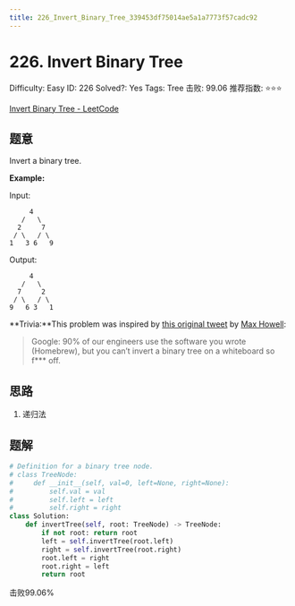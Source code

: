 ```yaml
---
title: 226_Invert_Binary_Tree_339453df75014ae5a1a7773f57cadc92
---
```


# 226. Invert Binary Tree

Difficulty: Easy
ID: 226
Solved?: Yes
Tags: Tree
击败: 99.06
推荐指数: ⭐⭐⭐

[Invert Binary Tree - LeetCode](https://leetcode.com/problems/invert-binary-tree/)

## 题意

Invert a binary tree.

**Example:**

Input:

```
     4
   /   \
  2     7
 / \   / \
1   3 6   9
```

Output:

```
     4
   /   \
  7     2
 / \   / \
9   6 3   1
```

**Trivia:**This problem was inspired by [this original tweet](https://twitter.com/mxcl/status/608682016205344768) by [Max Howell](https://twitter.com/mxcl):

> Google: 90% of our engineers use the software you wrote (Homebrew), but you can’t invert a binary tree on a whiteboard so f*** off.
> 

## 思路

1. 递归法

## 题解

```python
# Definition for a binary tree node.
# class TreeNode:
#     def __init__(self, val=0, left=None, right=None):
#         self.val = val
#         self.left = left
#         self.right = right
class Solution:
    def invertTree(self, root: TreeNode) -> TreeNode:
        if not root: return root
        left = self.invertTree(root.left)
        right = self.invertTree(root.right)
        root.left = right
        root.right = left
        return root
```

击败99.06%